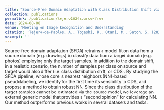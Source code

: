 ```yaml
---
title: "Source-Free Domain Adaptation with Class Distribution Shift via Generic Features"
collection: publications
permalink: /publication/tejero2024source-free
date: 2024-08-08
venue: 'Meeting on Image Recognition and Understanding'
citation: 'Tejero-de-Pablos, A., Togashi, R., Otani, M., Satoh, S. (2024, August). Source-Free Domain Adaptation with Class Distribution Shift via Generic Features. In Meeting on Image Recognition and Understanding.'
excerpt: ''
---
```

Source-free domain adaptation (SFDA) retrains a model fit on data from a source domain (e.g. drawings) to classify data from a target domain (e.g. photos) employing only the target samples. In addition to the domain shift, in a realistic scenario, the number of samples per class on source and target would also differ (i.e. class distribution shift, or CDS). By studying the SFDA pipeline, whose core is nearest neighbors (NN)-based pseudolabeling, we identify for the first time its sensibility to CDS, and propose a method to obtain robust NN. Since the class distribution of the target samples cannot be estimated via the source model, we leverage an external generic model that provides a “second opinion” for calculating NN. Our method outperforms previous works in several datasets and tasks.